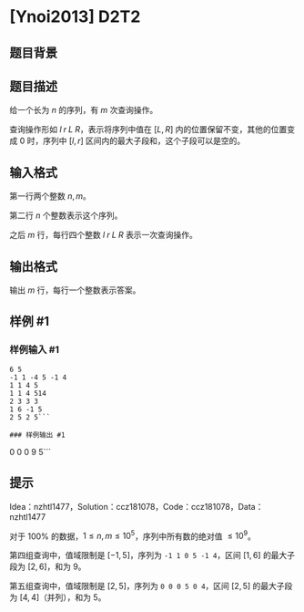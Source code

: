 # [Ynoi2013] D2T2

## 题目背景



## 题目描述

给一个长为 $n$ 的序列，有 $m$ 次查询操作。

查询操作形如 $l\;r\;L\;R$，表示将序列中值在 $[L,R]$ 内的位置保留不变，其他的位置变成 $0$ 时，序列中 $[l,r]$ 区间内的最大子段和，这个子段可以是空的。

## 输入格式

第一行两个整数 $n,m$。

第二行 $n$ 个整数表示这个序列。

之后 $m$ 行，每行四个整数 $l\;r\;L\;R$ 表示一次查询操作。


## 输出格式

输出 $m$ 行，每行一个整数表示答案。

## 样例 #1

### 样例输入 #1
```
6 5
-1 1 -4 5 -1 4
1 1 4 5
1 1 4 514
2 3 3 3
1 6 -1 5
2 5 2 5```

### 样例输出 #1

```
0
0
0
9
5```

## 提示

Idea：nzhtl1477，Solution：ccz181078，Code：ccz181078，Data：nzhtl1477

对于 $100\%$ 的数据，$1\leq n,m \le 10^5$，序列中所有数的绝对值 $\le 10^9$。

第四组查询中，值域限制是 $[-1,5]$，序列为 `-1 1 0 5 -1 4`，区间 $[1,6]$ 的最大子段为 $[2,6]$，和为 $9$。

第五组查询中，值域限制是 $[2,5]$，序列为 `0 0 0 5 0 4`，区间 $[2,5]$ 的最大子段为 $[4,4]$（并列），和为 $5$。
